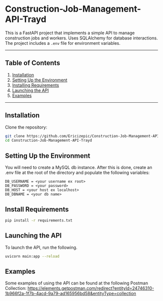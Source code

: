 # Construction-Job-Management-API-Trayd


This is a FastAPI project that implements a simple API to manage construction jobs and workers. Uses SQLAlchemy for database interactions. The project includes a `.env` file for environment variables.

---

## Table of Contents
1. [Installation](#installation)
2. [Setting Up the Environment](#setting-up-the-environment)
3. [Installing Requirements](#installing-requirements)
4. [Launching the API](#launching-the-api)
5. [Examples](#examples)

---

## Installation

Clone the repository:
```bash
git clone https://github.com/Ericizepic/Construction-Job-Management-API-Trayd
cd Construction-Job-Management-API-Trayd
```


## Setting Up the Environment
You will need to create a MySQL db instance. After this is done, create an .env file at the root of the directory and populate the following variables: 
``` .env
DB_USERNAME = <your username ex root>
DB_PASSWORD = <your password>
DB_HOST = <your host ex localhost>
DB_DBNAME = <your db name>
```

## Install Requirements
```bash
pip install -r requirements.txt
```


## Launching the API
To launch the API, run the following.
```bash
uvicorn main:app --reload
```


## Examples

Some examples of using the API can be found at the following Postman Collection: https://elements.getpostman.com/redirect?entityId=24746310-1b966f2a-1f7b-4acd-9a79-ad165956bd58&entityType=collection



